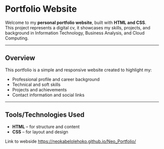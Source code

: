 # Portfolio Website

Welcome to my **personal portfolio website**, built with **HTML and CSS**.  
This project represents a digital cv, it showcases my skills, projects, and background in Information Technology, Business Analysis, and Cloud Computing.

---

## Overview

This portfolio is a simple and responsive website created to highlight my:
- Professional profile and career background  
- Technical and soft skills  
- Projects and achievements  
- Contact information and social links  

---

## Tools/Technologies Used

- **HTML** – for structure and content  
- **CSS** – for layout and design  


Link to webside https://neokabelolehoko.github.io/Neo_Portfolio/
